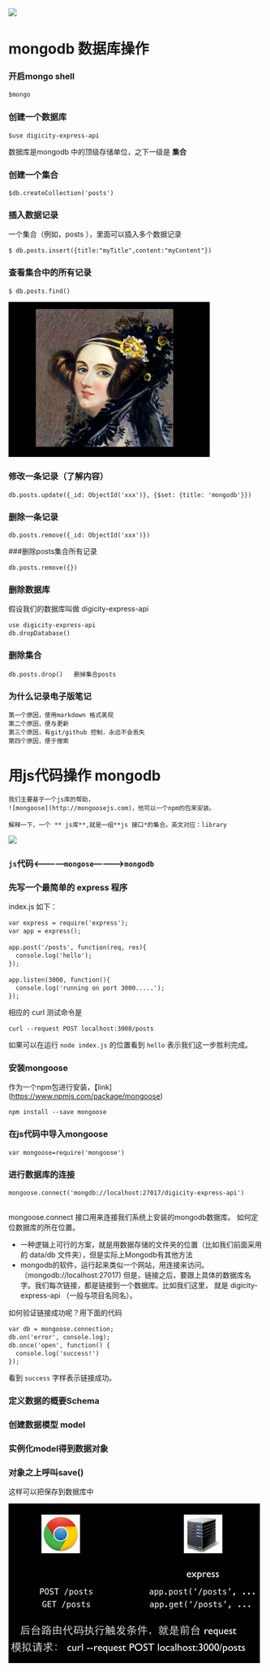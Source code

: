 ![](https://avatars0.githubusercontent.com/u/72467)
# mongodb 数据库操作

###  开启mongo shell
```js
$mongo

```
### 创建一个数据库
```
$use digicity-express-api

```
数据库是mongodb 中的顶级存储单位，之下一级是 **集合**
### 创建一个集合
```
$db.createCollection('posts')

```
### 插入数据记录
一个集合（例如，posts ），里面可以插入多个数据记录
```
$ db.posts.insert({title:"myTitle",content:"myContent"})

```
### 查看集合中的所有记录
```
$ db.posts.find()

```
![ada](https://github.com/fengxueyijiu/request-mongoose-9-30/blob/master/doc/img/001-ada.png?raw=true)

### 修改一条记录（了解内容）
```
db.posts.update({_id: ObjectId('xxx')}, {$set: {title: 'mongodb'}})

```
### 删除一条记录
```
db.posts.remove({_id: ObjectId('xxx')})

```
###删除posts集合所有记录
```
db.posts.remove({})
```
### 删除数据库
假设我们的数据库叫做 digicity-express-api

 ```
 use digicity-express-api
 db.dropDatabase()
 ```
 ### 删除集合
 ```
 db.posts.drop()   删掉集合posts

 ```
### 为什么记录电子版笔记
```
第一个原因，使用markdown 格式美观
第二个原因，便与更新
第三个原因，有git/github 控制，永远不会丢失
第四个原因，便于搜索
```
# 用js代码操作 mongodb
```
我们主要基于一个js库的帮助，
![mongoose](http://mongoosejs.com)，他可以一个npm的包来安装。

解释一下，一个 ** js库**,就是一组**js 接口*的集合。英文对应：library
```
![](https://github.com/happypeter/digicity-express-api/blob/master/doc/img/002-mongoose.png?raw=true)
### `js`代码<————`mongose`————>`mongodb`

### 先写一个最简单的 express 程序


 index.js 如下：

 ```
 var express = require('express');
 var app = express();

 app.post('/posts', function(req, res){
   console.log('hello');
 });

 app.listen(3000, function(){
   console.log('running on port 3000.....');
 });
 ```

 相应的 curl 测试命令是

 ```
 curl --request POST localhost:3000/posts
 ```

 如果可以在运行 `node index.js` 的位置看到 `hello` 表示我们这一步胜利完成。

 ### 安装mongoose
 作为一个npm包进行安装，【link](https://www.npmjs.com/package/mongoose)
 ```
 npm install --save mongoose

 ```
 ###  在js代码中导入mongoose
 ```
 var mongoose=require('mongoose')

 ```
 ###  进行数据库的连接
 ```
 mongoose.connect('mongdb://localhost:27017/digicity-express-api')


 ```
 mongoose.connect 接口用来连接我们系统上安装的mongodb数据库。
 如何定位数据库的所在位置。
 - 一种逻辑上可行的方案，就是用数据存储的文件夹的位置（比如我们前面采用的 data/db 文件夹），但是实际上Mongodb有其他方法
 - mongodb的软件，运行起来类似一个网站，用连接来访问。（mongodb://localhost:27017)
 但是，链接之后，要跟上具体的数据库名字。我们每次链接，都是链接到一个数据库。比如我们这里，
 就是 digicity-express-api （一般与项目名同名）。

 如何验证链接成功呢？用下面的代码

 ```
 var db = mongoose.connection;
 db.on('error', console.log);
 db.once('open', function() {
   console.log('success!')
 });
 ```

 看到 `success` 字样表示链接成功。
 ###  定义数据的概要Schema
 ###  创建数据模型 model
 ###  实例化model得到数据对象
 ###  对象之上呼叫save()

 这样可以把保存到数据库中


 ![](https://github.com/fengxueyijiu/request-mongoose-9-30/blob/master/doc/img/003-curl.png?raw=true)

